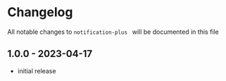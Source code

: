 # Changelog

All notable changes to `notification-plus ` will be documented in this file

## 1.0.0 - 2023-04-17

- initial release
